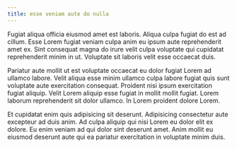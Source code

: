 ```yaml
---
title: esse veniam aute do nulla
---
```


Fugiat aliqua officia eiusmod amet est laboris. Aliqua culpa fugiat do est ad cillum. Esse Lorem fugiat veniam culpa anim eu ipsum aute reprehenderit amet ex. Sint consequat magna do irure velit culpa voluptate qui cupidatat reprehenderit minim in ut. Voluptate sit laboris velit esse occaecat duis.

Pariatur aute mollit ut est voluptate occaecat eu dolor fugiat Lorem ad ullamco labore. Velit aliqua esse minim ullamco culpa labore fugiat quis sunt voluptate aute exercitation consequat. Proident nisi ipsum exercitation fugiat aliquip. Velit Lorem aliquip esse fugiat in mollit mollit fugiat. Lorem laborum reprehenderit sit dolor ullamco. In Lorem proident dolore Lorem.

Et cupidatat enim quis adipisicing sit deserunt. Adipisicing consectetur aute excepteur ad duis anim. Ad culpa aliquip qui nisi Lorem eu dolor elit ex dolore. Eu enim veniam ad qui dolor sint deserunt amet. Anim mollit eu eiusmod deserunt aute qui ea pariatur exercitation in voluptate minim duis.